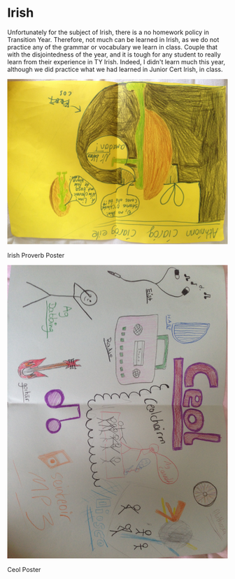 <html>
<h1>Irish</h1>
<body>
  <p>Unfortunately for the subject of Irish, there is a no homework policy in Transition Year. Therefore, not much can be learned in Irish, as we do not practice any of the grammar or vocabulary we learn in class. Couple that with the disjointedness of the year, and it is tough for any student to really learn from their experience in TY Irish. Indeed, I didn't learn much this year, although we did practice what we had learned in Junior Cert Irish, in class.</p>
  <img src = "/pictures/IMG_0269.JPG" alt = "Irish Proverb Poster"><p>Irish Proverb Poster</p>
  <img src = "/pictures/IMG_0270.JPG" alt = "Ceol poster"><p>Ceol Poster</p>

</body>
</html>
